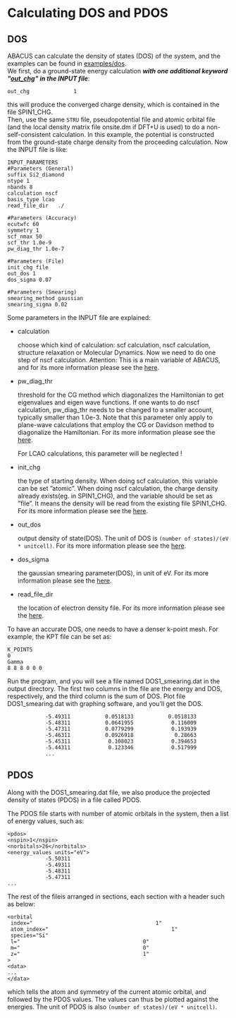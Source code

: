 # Calculating DOS and PDOS

## DOS

ABACUS can calculate the density of states (DOS) of the system, and the examples can be found in [examples/dos](https://github.com/deepmodeling/abacus-develop/tree/develop/examples/dos).\
We first, do a ground-state energy calculation ***with one additional keyword "[out_chg](https://abacus-rtd.readthedocs.io/en/latest/advanced/input_files/input-main.html#out-chg)" in the INPUT file***:

```
out_chg              1
```

this will produce the converged charge density, which is contained in the file SPIN1_CHG. \
Then, use the same `STRU` file, pseudopotential file and atomic orbital file (and the local density matrix file onsite.dm if DFT+U is used) to do a non-self-consistent calculation. In this example, the potential is constructed from the ground-state charge density from the proceeding calculation. Now the INPUT file is like:
```
INPUT_PARAMETERS
#Parameters (General)
suffix Si2_diamond
ntype 1
nbands 8
calculation nscf
basis_type lcao
read_file_dir   ./

#Parameters (Accuracy)
ecutwfc 60
symmetry 1
scf_nmax 50
scf_thr 1.0e-9
pw_diag_thr 1.0e-7

#Parameters (File)
init_chg file
out_dos 1
dos_sigma 0.07

#Parameters (Smearing)
smearing_method gaussian
smearing_sigma 0.02

```

Some parameters in the INPUT file are explained:
- calculation

    choose which kind of calculation: scf calculation, nscf calculation, structure relaxation or Molecular Dynamics. Now we need to do one step of nscf calculation.
    Attention: This is a main variable of ABACUS, and for its more information please see the [here](https://abacus-rtd--1282.org.readthedocs.build/en/1282/advanced/input_files/input-main.html#calculation).

- pw_diag_thr

    threshold for the CG method which diagonalizes the Hamiltonian to get eigenvalues and eigen wave functions. If one wants to do nscf calculation, pw_diag_thr needs to be changed to a smaller account, typically smaller than 1.0e-3. Note that this parameter only apply to plane-wave calculations that employ the CG or Davidson method to diagonalize the Hamiltonian. For its more information please see the [here](https://abacus-rtd--1282.org.readthedocs.build/en/1282/advanced/input_files/input-main.html#pw_diag_thr).
    
    For LCAO calculations, this parameter will be neglected !
- init_chg

    the type of starting density. When doing scf calculation, this variable can be set ”atomic”. When doing nscf calculation, the charge density already exists(eg. in SPIN1_CHG), and the variable should be set as ”file”. It means the density will be read from the existing file SPIN1_CHG. For its more information please see the [here](https://abacus-rtd--1282.org.readthedocs.build/en/1282/advanced/input_files/input-main.html#init_chg).

- out_dos

    output density of state(DOS). The unit of DOS is `(number of states)/(eV * unitcell)`. For its more information please see the [here](https://abacus-rtd--1282.org.readthedocs.build/en/1282/advanced/input_files/input-main.html#out_dos).

- dos_sigma

    the gaussian smearing parameter(DOS), in unit of eV. For its more information please see the [here](https://abacus-rtd--1282.org.readthedocs.build/en/1282/advanced/input_files/input-main.html#dos_sigma). 

- read_file_dir

    the location of electron density file. For its more information please see the [here](https://abacus-rtd--1282.org.readthedocs.build/en/1282/advanced/input_files/input-main.html#read_file_dir).

To have an accurate DOS, one needs to have a denser k-point mesh. For example, the KPT file can be set as:
```
K_POINTS
0
Gamma
8 8 8 0 0 0
```
Run the program, and you will see a file named DOS1_smearing.dat in the output directory. The first two columns in the file are the energy and DOS, respectively, and the third column is the sum of DOS. Plot file DOS1_smearing.dat with graphing software, and you’ll get the DOS.
```
            -5.49311           0.0518133           0.0518133
            -5.48311           0.0641955            0.116009
            -5.47311           0.0779299            0.193939
            -5.46311           0.0926918             0.28663
            -5.45311            0.108023            0.394653
            -5.44311            0.123346            0.517999
            ...
```            

## PDOS

Along with the DOS1_smearing.dat file, we also produce the projected density of states (PDOS) in a file called PDOS.

The PDOS file starts with number of atomic orbitals in the system, then a list of energy values, such as:
```
<pdos>
<nspin>1</nspin>
<norbitals>26</norbitals>
<energy_values units="eV">
            -5.50311
            -5.49311
            -5.48311
            -5.47311
...

```

The rest of the fileis arranged in sections, each section with a header such as below:

```
<orbital
 index="                                       1"
 atom_index="                                       1"
 species="Si"
 l="                                       0"
 m="                                       0"
 z="                                       1"
>
<data>
...
</data>

```
which tells the atom and symmetry of the current atomic orbital, and followed by the PDOS values. The values can thus be plotted against the energies. The unit of PDOS is also `(number of states)/(eV * unitcell)`.
